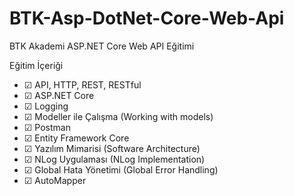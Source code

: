# BTK-Asp-DotNet-Core-Web-Api
BTK Akademi ASP.NET Core Web API Eğitimi

 Eğitim İçeriği
 - &#9745; API, HTTP, REST, RESTful
 - &#9745; ASP.NET Core
 - &#9745; Logging
 - &#9745; Modeller ile Çalışma (Working with models)
 - &#9745; Postman
 - &#9745; Entity Framework Core
 - &#9745; Yazılım Mimarisi (Software Architecture)
 - &#9745; NLog Uygulaması (NLog Implementation)
 - &#9745; Global Hata Yönetimi (Global Error Handling)
 - &#9745; AutoMapper
